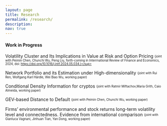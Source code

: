 ```yaml
---
layout: page
title: Research
permalink: /research/
description: 
nav: true
---
```


#### Work in Progress

Volatility Cluster and Its Implications in Value at Risk and Option Pricing <sub><sup>(joint with Peimin Chen, Chunchi Wu, Peng Liu, forth-coming in Interrnational Review of Finance and Economics, 2024, doi: https://doi.org/10.1016/j.iref.2024.05.034.)</sup></sub>

Network Portfolio and its Estimation under High-dimensionality <sub><sup>(joint with Rui Ren, Wolfgang Karl Härdle, Wei Biao Wu, working paper)</sup></sub>

Conditional Density Information for cryptos <sub><sup>(joint with Ratmir Miftachov,Maria Grith, Caio Almeida, working paper)</sup></sub>

GEV-based Distance to Default <sub><sup>(joint with Peimin Chen, Chunchi Wu, working paper)</sup></sub>

Firms’ environmental performance and stock returns long-term volatility level and connectedness. Evidence from international comparison <sub><sup>(joint with Gianluca Vagnani, Jinhuan Tian, Yan Dong, working paper)</sup></sub>